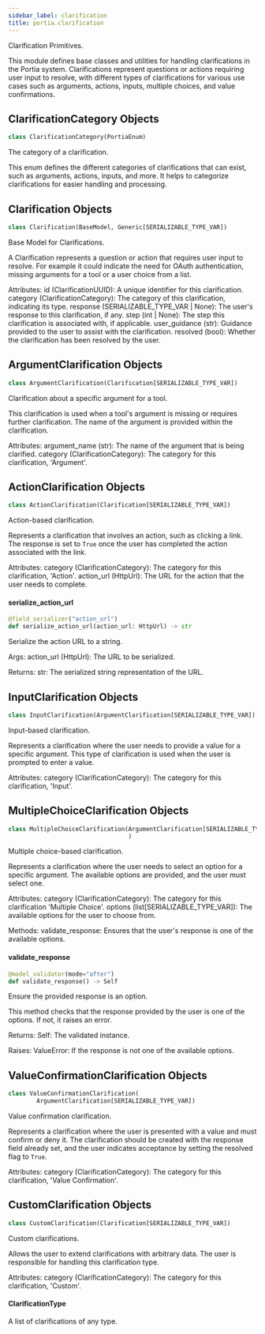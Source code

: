 ```yaml
---
sidebar_label: clarification
title: portia.clarification
---
```


Clarification Primitives.

This module defines base classes and utilities for handling clarifications in the Portia system.
Clarifications represent questions or actions requiring user input to resolve, with different types
of clarifications for various use cases such as arguments, actions, inputs, multiple choices,
and value confirmations.

## ClarificationCategory Objects

```python
class ClarificationCategory(PortiaEnum)
```

The category of a clarification.

This enum defines the different categories of clarifications that can exist, such as arguments,
actions, inputs, and more. It helps to categorize clarifications for easier
handling and processing.

## Clarification Objects

```python
class Clarification(BaseModel, Generic[SERIALIZABLE_TYPE_VAR])
```

Base Model for Clarifications.

A Clarification represents a question or action that requires user input to resolve. For example
it could indicate the need for OAuth authentication, missing arguments for a tool
or a user choice from a list.

Attributes:
    id (ClarificationUUID): A unique identifier for this clarification.
    category (ClarificationCategory): The category of this clarification, indicating its type.
    response (SERIALIZABLE_TYPE_VAR | None): The user&#x27;s response to this clarification, if any.
    step (int | None): The step this clarification is associated with, if applicable.
    user_guidance (str): Guidance provided to the user to assist with the clarification.
    resolved (bool): Whether the clarification has been resolved by the user.

## ArgumentClarification Objects

```python
class ArgumentClarification(Clarification[SERIALIZABLE_TYPE_VAR])
```

Clarification about a specific argument for a tool.

This clarification is used when a tool&#x27;s argument is missing or requires further clarification.
The name of the argument is provided within the clarification.

Attributes:
    argument_name (str): The name of the argument that is being clarified.
    category (ClarificationCategory): The category for this clarification, &#x27;Argument&#x27;.

## ActionClarification Objects

```python
class ActionClarification(Clarification[SERIALIZABLE_TYPE_VAR])
```

Action-based clarification.

Represents a clarification that involves an action, such as clicking a link. The response is set
to `True` once the user has completed the action associated with the link.

Attributes:
    category (ClarificationCategory): The category for this clarification, &#x27;Action&#x27;.
    action_url (HttpUrl): The URL for the action that the user needs to complete.

#### serialize\_action\_url

```python
@field_serializer("action_url")
def serialize_action_url(action_url: HttpUrl) -> str
```

Serialize the action URL to a string.

Args:
    action_url (HttpUrl): The URL to be serialized.

Returns:
    str: The serialized string representation of the URL.

## InputClarification Objects

```python
class InputClarification(ArgumentClarification[SERIALIZABLE_TYPE_VAR])
```

Input-based clarification.

Represents a clarification where the user needs to provide a value for a specific argument.
This type of clarification is used when the user is prompted to enter a value.

Attributes:
    category (ClarificationCategory): The category for this clarification, &#x27;Input&#x27;.

## MultipleChoiceClarification Objects

```python
class MultipleChoiceClarification(ArgumentClarification[SERIALIZABLE_TYPE_VAR]
                                  )
```

Multiple choice-based clarification.

Represents a clarification where the user needs to select an option for a specific argument.
The available options are provided, and the user must select one.

Attributes:
    category (ClarificationCategory): The category for this clarification &#x27;Multiple Choice&#x27;.
    options (list[SERIALIZABLE_TYPE_VAR]): The available options for the user to choose from.

Methods:
    validate_response: Ensures that the user&#x27;s response is one of the available options.

#### validate\_response

```python
@model_validator(mode="after")
def validate_response() -> Self
```

Ensure the provided response is an option.

This method checks that the response provided by the user is one of the options. If not,
it raises an error.

Returns:
    Self: The validated instance.

Raises:
    ValueError: If the response is not one of the available options.

## ValueConfirmationClarification Objects

```python
class ValueConfirmationClarification(
        ArgumentClarification[SERIALIZABLE_TYPE_VAR])
```

Value confirmation clarification.

Represents a clarification where the user is presented with a value and must confirm or deny it.
The clarification should be created with the response field already set, and the user indicates
acceptance by setting the resolved flag to `True`.

Attributes:
    category (ClarificationCategory): The category for this clarification, &#x27;Value Confirmation&#x27;.

## CustomClarification Objects

```python
class CustomClarification(Clarification[SERIALIZABLE_TYPE_VAR])
```

Custom clarifications.

Allows the user to extend clarifications with arbitrary data.
The user is responsible for handling this clarification type.

Attributes:
    category (ClarificationCategory): The category for this clarification, &#x27;Custom&#x27;.

#### ClarificationType

A list of clarifications of any type.

